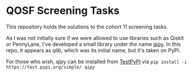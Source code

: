 # QOSF Screening Tasks
This repository holds the solutions to the cohort 11 screening tasks.

As I was not initially sure if we were allowed to use libraries such as Qiskit or PennyLane, I've developed a small library under the name [qipy](https://github.com/vladimirdabic/qipy). In this repo, it appears as *qlib*, which was its initial name, but it's taken on PyPI.

For those who wish, qipy can be installed from [TestPyPI](https://test.pypi.org/project/qipy/) via `pip install -i https://test.pypi.org/simple/ qipy`